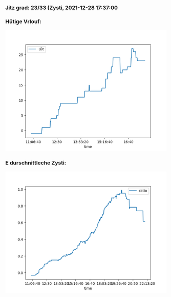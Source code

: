 ### Jitz grad: 23/33 (Zysti, 2021-12-28 17:37:00

### Hütige Vrlouf:
![Graph](Today.png)

### E durschnittleche Zysti:
![Graph](Zysti.png)